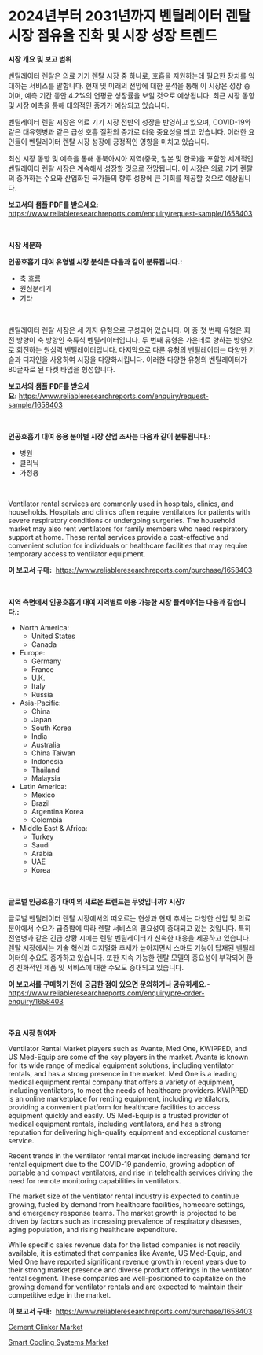 <p><h1>2024년부터 2031년까지 벤틸레이터 렌탈 시장 점유율 진화 및 시장 성장 트렌드</h1></p><p><strong>시장 개요 및 보고 범위</strong></p>
<p><p>벤틸레이터 렌탈은 의료 기기 렌탈 시장 중 하나로, 호흡을 지원하는데 필요한 장치를 임대하는 서비스를 말합니다. 현재 및 미래의 전망에 대한 분석을 통해 이 시장은 성장 중이며, 예측 기간 동안 4.2%의 연평균 성장률을 보일 것으로 예상됩니다. 최근 시장 동향 및 시장 예측을 통해 대외적인 증가가 예상되고 있습니다.</p><p>벤틸레이터 렌탈 시장은 의료 기기 시장 전반의 성장을 반영하고 있으며, COVID-19와 같은 대유행병과 같은 급성 호흡 질환의 증가로 더욱 중요성을 띄고 있습니다. 이러한 요인들이 벤틸레이터 렌탈 시장 성장에 긍정적인 영향을 미치고 있습니다.</p><p>최신 시장 동향 및 예측을 통해 동북아시아 지역(중국, 일본 및 한국)을 포함한 세계적인 벤틸레이터 렌탈 시장은 계속해서 성장할 것으로 전망됩니다. 이 시장은 의료 기기 렌탈의 증가하는 수요와 산업화된 국가들의 향후 성장에 큰 기회를 제공할 것으로 예상됩니다.</p></p>
<p><strong>보고서의 샘플 PDF를 받으세요:</strong> <a href="https://www.reliableresearchreports.com/enquiry/request-sample/1658403">https://www.reliableresearchreports.com/enquiry/request-sample/1658403</a></p>
<p>&nbsp;</p>
<p><strong>시장 세분화</strong></p>
<p><strong>인공호흡기 대여 유형별 시장 분석은 다음과 같이 분류됩니다.:</strong></p>
<p><ul><li>축 흐름</li><li>원심분리기</li><li>기타</li></ul></p>
<p>&nbsp;</p>
<p><p>벤틸레이터 렌탈 시장은 세 가지 유형으로 구성되어 있습니다. 이 중 첫 번째 유형은 회전 방향이 축 방향인 축류식 벤틸레이터입니다. 두 번째 유형은 가운데로 향하는 방향으로 회전하는 원심력 벤틸레이터입니다. 마지막으로 다른 유형의 벤틸레이터는 다양한 기술과 디자인을 사용하여 시장을 다양화시킵니다. 이러한 다양한 유형의 벤틸레이터가 80글자로 된 마켓 타입을 형성합니다.</p></p>
<p><strong>보고서의 샘플 PDF를 받으세요:</strong>&nbsp;<a href="https://www.reliableresearchreports.com/enquiry/request-sample/1658403">https://www.reliableresearchreports.com/enquiry/request-sample/1658403</a></p>
<p>&nbsp;</p>
<p><strong> 인공호흡기 대여 응용 분야별 시장 산업 조사는 다음과 같이 분류됩니다.:</strong></p>
<p><ul><li>병원</li><li>클리닉</li><li>가정용</li></ul></p>
<p>&nbsp;</p>
<p><p>Ventilator rental services are commonly used in hospitals, clinics, and households. Hospitals and clinics often require ventilators for patients with severe respiratory conditions or undergoing surgeries. The household market may also rent ventilators for family members who need respiratory support at home. These rental services provide a cost-effective and convenient solution for individuals or healthcare facilities that may require temporary access to ventilator equipment.</p></p>
<p><strong>이 보고서 구매:</strong>&nbsp; <a href="https://www.reliableresearchreports.com/purchase/1658403">https://www.reliableresearchreports.com/purchase/1658403</a></p>
<p>&nbsp;</p>
<p><strong>지역 측면에서 인공호흡기 대여 지역별로 이용 가능한 시장 플레이어는 다음과 같습니다.:</strong></p>
<p><ul>
    <li>
        North America:
        <ul>
            <li>United States</li>
            <li>Canada</li>
        </ul>
    </li>
    <li>
        Europe:
        <ul>
            <li>Germany</li>
            <li>France</li>
            <li>U.K.</li>
            <li>Italy</li>
            <li>Russia</li>
        </ul>
    </li>
    <li>
        Asia-Pacific:
        <ul>
            <li>China</li>
            <li>Japan</li>
            <li>South Korea</li>
            <li>India</li>
            <li>Australia</li>
            <li>China Taiwan</li>
            <li>Indonesia</li>
            <li>Thailand</li>
            <li>Malaysia</li>
        </ul>
    </li>
    <li>
        Latin America:
        <ul>
            <li>Mexico</li>
            <li>Brazil</li>
            <li>Argentina Korea</li>
            <li>Colombia</li>
        </ul>
    </li>
    <li>
        Middle East & Africa:
        <ul>
            <li>Turkey</li>
            <li>Saudi</li>
            <li>Arabia</li>
            <li>UAE</li>
            <li>Korea</li>
        </ul>
    </li>
    </ul></p>
<p>&nbsp;</p>
<p><strong>글로벌 인공호흡기 대여 의 새로운 트렌드는 무엇입니까? 시장?</strong></p>
<p><p>글로벌 벤틸레이터 렌탈 시장에서의 떠오르는 현상과 현재 추세는 다양한 산업 및 의료 분야에서 수요가 급증함에 따라 렌탈 서비스의 필요성이 증대되고 있는 것입니다. 특히 전염병과 같은 긴급 상황 시에는 렌탈 벤틸레이터가 신속한 대응을 제공하고 있습니다. 렌탈 시장에서는 기술 혁신과 디지털화 추세가 높아지면서 스마트 기능이 탑재된 벤틸레이터의 수요도 증가하고 있습니다. 또한 지속 가능한 렌탈 모델의 중요성이 부각되어 환경 친화적인 제품 및 서비스에 대한 수요도 증대되고 있습니다.</p></p>
<p><strong>이 보고서를 구매하기 전에 궁금한 점이 있으면 문의하거나 공유하세요.</strong>- <a href="https://www.reliableresearchreports.com/enquiry/pre-order-enquiry/1658403">https://www.reliableresearchreports.com/enquiry/pre-order-enquiry/1658403</a></p>
<p>&nbsp;</p>
<p><strong>주요 시장 참여자</strong></p>
<p><p>Ventilator Rental Market players such as Avante, Med One, KWIPPED, and US Med-Equip are some of the key players in the market. Avante is known for its wide range of medical equipment solutions, including ventilator rentals, and has a strong presence in the market. Med One is a leading medical equipment rental company that offers a variety of equipment, including ventilators, to meet the needs of healthcare providers. KWIPPED is an online marketplace for renting equipment, including ventilators, providing a convenient platform for healthcare facilities to access equipment quickly and easily. US Med-Equip is a trusted provider of medical equipment rentals, including ventilators, and has a strong reputation for delivering high-quality equipment and exceptional customer service.</p><p>Recent trends in the ventilator rental market include increasing demand for rental equipment due to the COVID-19 pandemic, growing adoption of portable and compact ventilators, and rise in telehealth services driving the need for remote monitoring capabilities in ventilators.</p><p>The market size of the ventilator rental industry is expected to continue growing, fueled by demand from healthcare facilities, homecare settings, and emergency response teams. The market growth is projected to be driven by factors such as increasing prevalence of respiratory diseases, aging population, and rising healthcare expenditure.</p><p>While specific sales revenue data for the listed companies is not readily available, it is estimated that companies like Avante, US Med-Equip, and Med One have reported significant revenue growth in recent years due to their strong market presence and diverse product offerings in the ventilator rental segment. These companies are well-positioned to capitalize on the growing demand for ventilator rentals and are expected to maintain their competitive edge in the market.</p></p>
<p><strong>이 보고서 구매:</strong>&nbsp;&nbsp;<a href="https://www.reliableresearchreports.com/purchase/1658403">https://www.reliableresearchreports.com/purchase/1658403</a></p>
<p><p><a href="https://meowing-lemming-dd3.notion.site/Cement-Clinker-Market-Size-Market-Trends-and-Growth-Outlook-forecasted-for-period-from-2024-to-203-e2938f86fe9e4eee98ddf2192c00dca0">Cement Clinker Market</a></p><p><a href="https://view.publitas.com/reportprime-1/smart-cooling-systems-market-size-furnishes-valuable-information-encompassing-market-share-market-trends-and-projections-spanning-from-2024-to-2031/">Smart Cooling Systems Market</a></p></p>
